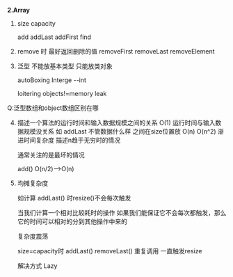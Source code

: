 **2.Array**

1. size  capacity

   add   addLast   addFirst    find 

2. remove 时 最好返回删除的值    removeFirst  removeLast  removeElement

3. 泛型  不能放基本类型 只能放类对象       

   autoBoxing    Interge --int

   loitering objects!=memory leak

Q:泛型数组和object数组区别在哪

4. 描述一个算法的运行时间和输入数据规模之间的关系
   O(1)       运行时间与输入数据规模没关系 如 addLast 
               	不管数据什么样 之间在size位置放
   O(n) 
   O(n^2)
   渐进时间复杂度    描述n趋于无穷时的情况
   
   通常关注的是最坏的情况
   
   
   
   add()   O(n/2)-->O(n)
   
5. 均摊复杂度 

   如计算 addLast()   时resize()不会每次触发

   当我们计算一个相对比较耗时的操作 如果我们能保证它不会每次都触发，那么它的时间可以相对的分到其他操作中来的

   

   复杂度震荡  

    size=capacity时 addLast()  removeLast() 重复调用 一直触发resize

   解决方式 Lazy		

​	

